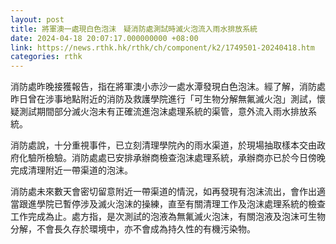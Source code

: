 ```yaml
---
layout: post
title: 將軍澳一處現白色泡沫　疑消防處測試時滅火泡流入雨水排放系統
date: 2024-04-18 20:07:17.000000000 +08:00
link: https://news.rthk.hk/rthk/ch/component/k2/1749501-20240418.htm
categories: rthk
---
```


消防處昨晚接獲報告，指在將軍澳小赤沙一處水潭發現白色泡沫。經了解，消防處昨日曾在涉事地點附近的消防及救護學院進行「可生物分解無氟滅火泡」測試，懷疑測試期間部分滅火泡未有正確流進泡沫處理系統的渠管，意外流入雨水排放系統。

消防處說，十分重視事件，已立刻清理學院內的雨水渠道，於現場抽取樣本交由政府化驗所檢驗。消防處處已安排承辦商檢查泡沫處理系統，承辦商亦已於今日傍晚完成清理附近一帶渠道的泡沫。

消防處未來數天會密切留意附近一帶渠道的情況，如再發現有泡沫流出，會作出適當跟進學院已暫停涉及滅火泡沫的操練，直至有關清理工作及泡沫處理系統的檢查工作完成為止。處方指，是次測試的泡液為無氟滅火泡沫，有關泡液及泡沫可生物分解，不會長久存於環境中，亦不會成為持久性的有機污染物。
